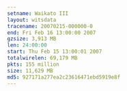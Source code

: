 ```yaml
---
setname: Waikato III
layout: witsdata
tracename: 20070215-000000-0
end: Fri Feb 16 13:00:00 2007
gzsize: 3,913 MB
len: 24:00:00
start: Thu Feb 15 13:00:01 2007
totalwirelen: 69,179 MB
pkts: 155 million
size: 11,629 MB
md5: 927171a277ea2c23616471ebd5919e8f
---
```


